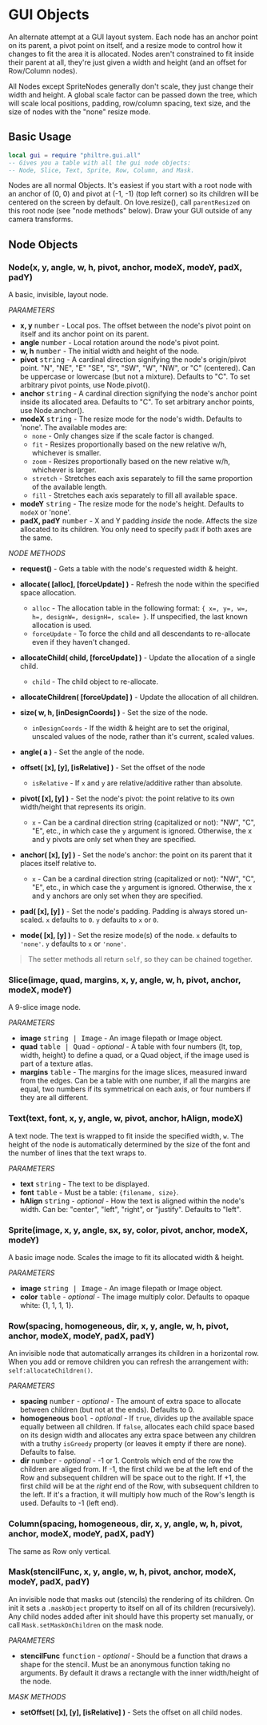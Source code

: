 GUI Objects
===========

An alternate attempt at a GUI layout system. Each node has an anchor point
on its parent, a pivot point on itself, and a resize mode to control how it
changes to fit the area it is allocated. Nodes aren't constrained to fit
inside their parent at all, they're just given a width and height (and an
offset for Row/Column nodes).

All Nodes except SpriteNodes generally don't scale, they just change their
width and height. A global scale factor can be passed down the tree, which
will scale local positions, padding, row/column spacing, text size, and the
size of nodes with the "none" resize mode.

Basic Usage
-----------

```lua
local gui = require "philtre.gui.all"
-- Gives you a table with all the gui node objects:
-- Node, Slice, Text, Sprite, Row, Column, and Mask.
```

Nodes are all normal Objects. It's easiest if you start with a root node
with an anchor of (0, 0) and pivot at (-1, -1) (top left corner) so its
children will be centered on the screen by default. On love.resize(), call
`parentResized` on this root node (see "node methods" below). Draw your GUI
outside of any camera transforms.

Node Objects
------------

### Node(x, y, angle, w, h, pivot, anchor, modeX, modeY, padX, padY)

A basic, invisible, layout node.

_PARAMETERS_
* __x, y__ <kbd>number</kbd> - Local pos. The offset between the node's pivot point on itself and its anchor point on its parent.
* __angle__ <kbd>number</kbd> - Local rotation around the node's pivot point.
* __w, h__ <kbd>number</kbd> - The initial width and height of the node.
* __pivot__ <kbd>string</kbd> - A cardinal direction signifying the node's origin/pivot point. "N", "NE", "E" "SE", "S", "SW", "W", "NW", or "C" (centered). Can be uppercase or lowercase (but not a mixture). Defaults to "C". To set arbitrary pivot points, use Node.pivot().
* __anchor__ <kbd>string</kbd> - A cardinal direction signifying the node's anchor point inside its allocated area. Defaults to "C". To set arbitrary anchor points, use Node.anchor().
* __modeX__ <kbd>string</kbd> - The resize mode for the node's width. Defaults to 'none'. The available modes are:
	* `none` - Only changes size if the scale factor is changed.
	* `fit` - Resizes proportionally based on the new relative w/h, whichever is smaller.
	* `zoom` - Resizes proportionally based on the new relative w/h, whichever is larger.
	* `stretch` - Stretches each axis separately to fill the same proportion of the available length.
	* `fill` - Stretches each axis separately to fill all available space.
* __modeY__ <kbd>string</kbd> - The resize mode for the node's height. Defaults to `modeX` or 'none'.
* __padX, padY__ <kbd>number</kbd> - X and Y padding _inside_ the node. Affects the size allocated to its children. You only need to specify `padX` if both axes are the same.

_NODE METHODS_

* __request()__ - Gets a table with the node's requested width & height.


* __allocate( [alloc], [forceUpdate] )__ - Refresh the node within the specified space allocation.
	* `alloc` - The allocation table in the following format: `{ x=, y=, w=, h=, designW=, designH=, scale= }`. If unspecified, the last known allocation is used.
	* `forceUpdate` - To force the child and all descendants to re-allocate even if they haven't changed.


* __allocateChild( child, [forceUpdate] )__ - Update the allocation of a single child.
	* `child` - The child object to re-allocate.


* __allocateChildren( [forceUpdate] )__ - Update the allocation of all children.


* __size( w, h, [inDesignCoords] )__ - Set the size of the node.
	* `inDesignCoords` - If the width & height are to set the original, unscaled values of the node, rather than it's current, scaled values.


* __angle( a )__ - Set the angle of the node.


* __offset( [x], [y], [isRelative] )__ - Set the offset of the node
	* `isRelative` - If `x` and `y` are relative/additive rather than absolute.


* __pivot( [x], [y] )__ - Set the node's pivot: the point relative to its own width/height that represents its origin.
	* `x` - Can be a cardinal direction string (capitalized or not): "NW", "C", "E", etc., in which case the `y` argument is ignored. Otherwise, the x and y pivots are only set when they are specified.


* __anchor( [x], [y] )__ - Set the node's anchor: the point on its parent that it places itself relative to.
	* `x` - Can be a cardinal direction string (capitalized or not): "NW", "C", "E", etc., in which case the `y` argument is ignored. Otherwise, the x and y anchors are only set when they are specified.


* __pad( [x], [y] )__ - Set the node's padding. Padding is always stored un-scaled. `x` defaults to `0`. `y` defaults to `x` or `0`.


* __mode( [x], [y] )__ - Set the resize mode(s) of the node. `x` defaults to `'none'`. `y` defaults to `x` or `'none'`.

> The setter methods all return `self`, so they can be chained together.


### Slice(image, quad, margins, x, y, angle, w, h, pivot, anchor, modeX, modeY)

A 9-slice image node.

_PARAMETERS_
* __image__ <kbd>string | Image</kbd> - An image filepath or Image object.
* __quad__ <kbd>table | Quad</kbd> - _optional_ - A table with four numbers {lt, top, width, height} to define a quad, or a Quad object, if the image used is part of a texture atlas.
* __margins__ <kbd>table</kbd> - The margins for the image slices, measured inward from the edges. Can be a table with one number, if all the margins are equal, two numbers if its symmetrical on each axis, or four numbers if they are all different.

### Text(text, font, x, y, angle, w, pivot, anchor, hAlign, modeX)

A text node. The text is wrapped to fit inside the specified width, `w`. The height of the node is automatically determined by the size of the font and the number of lines that the text wraps to.

_PARAMETERS_
* __text__ <kbd>string</kbd> - The text to be displayed.
* __font__ <kbd>table</kbd> - Must be a table: `{filename, size}`.
* __hAlign__ <kbd>string</kbd> - _optional_ - How the text is aligned within the node's width. Can be: "center", "left", "right", or "justify". Defaults to "left".

### Sprite(image, x, y, angle, sx, sy, color, pivot, anchor, modeX, modeY)

A basic image node. Scales the image to fit its allocated width & height.

_PARAMETERS_
* __image__ <kbd>string | Image</kbd> - An image filepath or Image object.
* __color__ <kbd>table</kbd> - _optional_ - The image multiply color. Defaults to opaque white: {1, 1, 1, 1}.

### Row(spacing, homogeneous, dir, x, y, angle, w, h, pivot, anchor, modeX, modeY, padX, padY)

An invisible node that automatically arranges its children in a horizontal row. When you add or remove children you can refresh the arrangement with: `self:allocateChildren()`.

_PARAMETERS_
* __spacing__ <kbd>number</kbd> - _optional_ - The amount of extra space to allocate between children (but not at the ends). Defaults to 0.
* __homogeneous__ <kbd>bool</kbd> - _optional_ - If `true`, divides up the available space equally between all children. If `false`, allocates each child space based on its design width and allocates any extra space between any children with a truthy `isGreedy` property (or leaves it empty if there are none). Defaults to false.
* __dir__ <kbd>number</kbd> - _optional_ - -1 or 1. Controls which end of the row the children are aliged from. If -1, the first child we be at the left end of the Row and subsequent children will be space out to the right. If +1, the first child will be at the _right_ end of the Row, with subsequent children to the left. If it's a fraction, it will multiply how much of the Row's length is used. Defaults to -1 (left end).

### Column(spacing, homogeneous, dir, x, y, angle, w, h, pivot, anchor, modeX, modeY, padX, padY)

The same as Row only vertical.

### Mask(stencilFunc, x, y, angle, w, h, pivot, anchor, modeX, modeY, padX, padY)

An invisible node that masks out (stencils) the rendering of its children. On init it sets a `.maskObject` property to itself on all of its children (recursively). Any child nodes added after init should have this property set manually, or call `Mask.setMaskOnChildren` on the mask node.

_PARAMETERS_
* __stencilFunc__ <kbd>function</kbd> - _optional_ - Should be a function that draws a shape for the stencil. Must be an anonymous function taking no arguments. By default it draws a rectangle with the inner width/height of the node.

_MASK METHODS_
* __setOffset( [x], [y], [isRelative] )__ - Sets the offset on all child nodes.
